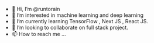 - 👋 Hi, I’m @runtorain
- 👀 I’m interested in machine learning and deep learning
- 🌱 I’m currently learning TensorFlow , Next JS , React JS.
- 💞️ I’m looking to collaborate on full stack project.
- 📫 How to reach me ...

<!---
runtorain/runtorain is a ✨ special ✨ repository because its `README.md` (this file) appears on your GitHub profile.
You can click the Preview link to take a look at your changes.
--->
